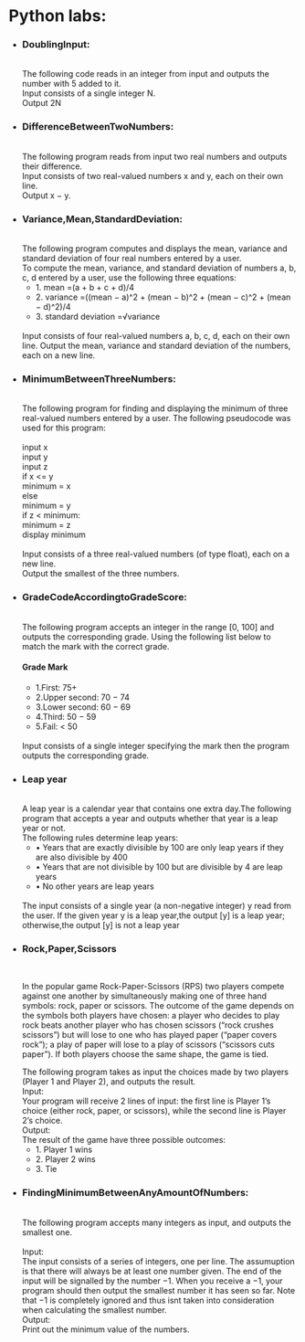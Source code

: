 <h1>Python labs:</h1>
<ul>
  <li><h3>DoublingInput:</h3> </br> The following code reads in an integer from input and outputs the number with 5 added to it.</br>
Input consists of a single integer N.</br>
Output 2N</li>
  <li><h3>DifferenceBetweenTwoNumbers:</h3></br>The following program reads from input two real numbers and outputs their difference.</br>
Input consists of two real-valued numbers x and y, each on their own line.</br>
Output x − y.
 </li>
  <li><h3>Variance,Mean,StandardDeviation:</h3> </br> The following program computes and displays the mean, variance and standard deviation of four real numbers entered by a user. 
</br>To compute the mean, variance, and standard deviation of numbers a, b, c, d entered by a user, use the following three equations:<ul>
<li> 1. mean =(a + b + c + d)/4</li>
<li> 2. variance =((mean − a)^2 + (mean − b)^2 + (mean − c)^2 + (mean − d)^2)/4 </li>
<li> 3. standard deviation =√variance </li>
</ul>
</br>
Input consists of four real-valued numbers a, b, c, d, each on their own line.
Output the mean, variance and standard deviation of the numbers, each on a new line. 
</li>
<li><h3>MinimumBetweenThreeNumbers:</h3> </br> The following program for finding and displaying the minimum of three real-valued numbers entered
by a user. The following pseudocode was used for this program:</br> </br>
input x </br>
input y </br>
input z </br>
if x <= y </br>
  minimum = x </br>
else </br>
  minimum = y </br>
if z < minimum: </br>
  minimum = z </br>
display minimum </br>
   </br>
Input consists of a three real-valued numbers (of type float), each on a new line. </br>
Output the smallest of the three numbers.
</li>
  
<li><h3>GradeCodeAccordingtoGradeScore:</h3> </br>The following program accepts an integer in the range [0, 100] and outputs the corresponding
grade. Using the following list below to match the mark with the correct grade.</br>
<h4>Grade Mark</h4><ul>
<li>1.First: 75+</li>
<li>2.Upper second: 70 − 74</li>
<li>3.Lower second: 60 − 69</li>
<li>4.Third: 50 − 59</li>
<li>5.Fail: < 50</li>
</ul>
</br>
Input consists of a single integer specifying the mark then
the program outputs the corresponding grade.
 </li>

 <li><h3>Leap year</h3> </br>A leap year is a calendar year that contains one extra day.The following program that accepts a year
and outputs whether that year is a leap year or not. </br>The following rules determine leap years:<ul>
<li>• Years that are exactly divisible by 100 are only leap years if they are also divisible by 400</li>
<li>• Years that are not divisible by 100 but are divisible by 4 are leap years</li>
<li>• No other years are leap years</li>
</ul>
</br>
The input consists of a single year (a non-negative integer) y read from the user.
If the given year y is a leap year,the output [y] is a leap year; otherwise,the output
[y] is not a leap year
 </li>  

 <li><h3>Rock,Paper,Scissors</h3> </br> <p></p>In the popular game Rock-Paper-Scissors (RPS) two players compete against one another by
simultaneously making one of three hand symbols: rock, paper or scissors. The outcome of
the game depends on the symbols both players have chosen: a player who decides to play rock
beats another player who has chosen scissors (“rock crushes scissors”) but will lose to one who
has played paper (“paper covers rock”); a play of paper will lose to a play of scissors (“scissors
cuts paper”). If both players choose the same shape, the game is tied.</p>
The following program takes as input the choices made by two players (Player 1
and Player 2), and outputs the result.
</br>Input:</br>
Your program will receive 2 lines of input: the first line is Player 1’s choice (either rock, paper,
or scissors), while the second line is Player 2’s choice.
</br>Output:</br>
The result of the game have three possible outcomes:<ul>
<li>1. Player 1 wins</li>
<li>2. Player 2 wins</li>
<li>3. Tie      </li>
  </ul>
</li>
<li><h3>FindingMinimumBetweenAnyAmountOfNumbers:</h3> </br>The following program accepts many integers as input, and outputs the smallest one.</br></br>
Input:</br>
The input consists of a series of integers, one per line. The assumuption is that there will always
be at least one number given. The end of the input will be signalled by the number −1. When
you receive a −1, your program should then output the smallest number it has seen so far.
Note that −1 is completely ignored and thus isnt taken into consideration when
calculating the smallest number.
</br>
Output:</br>
Print out the minimum value of the numbers.                          

</li>


  
</ul>
